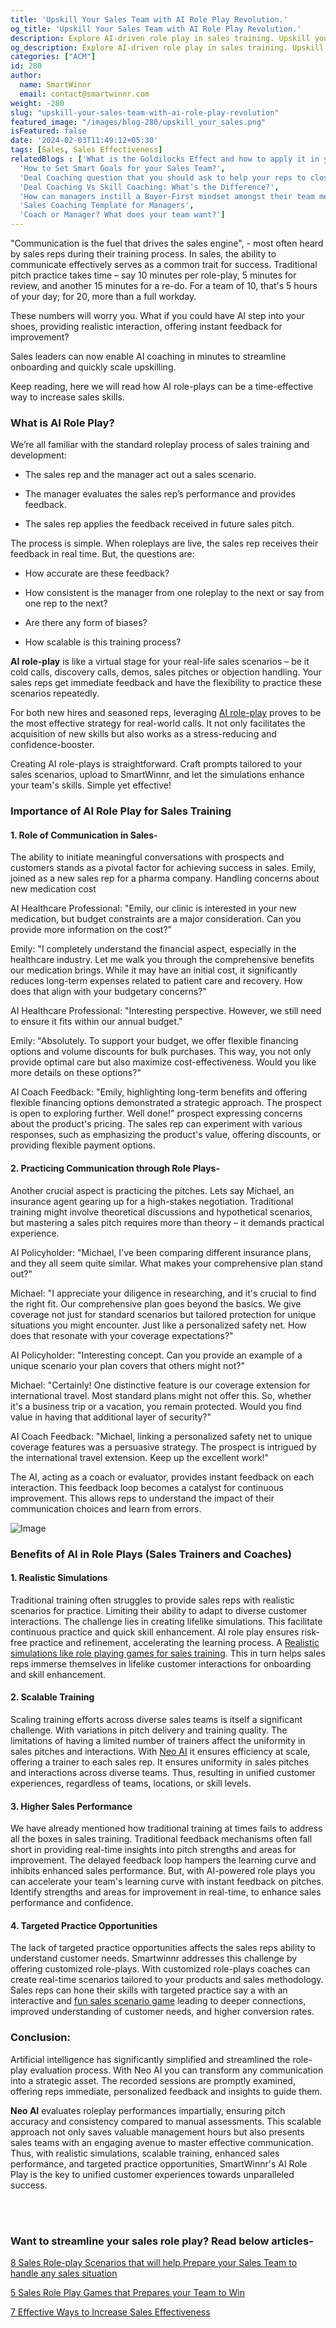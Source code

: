 ```yaml
---
title: 'Upskill Your Sales Team with AI Role Play Revolution.'
og_title: 'Upskill Your Sales Team with AI Role Play Revolution.'
description: Explore AI-driven role play in sales training. Upskill your sales team's skills with innovative simulations for enhanced performance and success in the business landscape.
og_description: Explore AI-driven role play in sales training. Upskill your sales team's skills with innovative simulations for enhanced performance and success in the business landscape.
categories: ["ACM"]
id: 280
author:
  name: SmartWinnr
  email: contact@smartwinnr.com
weight: -280
slug: "upskill-your-sales-team-with-ai-role-play-revolution"
featured_image: "/images/blog-280/upskill_your_sales.png"
isFeatured: false
date: '2024-02-03T11:49:12+05:30'
tags: [Sales, Sales Effectiveness]
relatedBlogs : ['What is the Goldilocks Effect and how to apply it in your business?',
  'How to Set Smart Goals for your Sales Team?',
  'Deal Coaching question that you should ask to help your reps to close more deals',
  'Deal Coaching Vs Skill Coaching: What’s the Difference?',
  'How can managers instill a Buyer-First mindset amongst their team members?',
  'Sales Coaching Template for Managers',
  'Coach or Manager? What does your team want?']
---
```


<p>"Communication is the fuel that drives the sales engine", - most often heard by sales reps during their training process. In sales, the ability to communicate effectively serves as a common trait for success. Traditional pitch practice takes time – say 10 minutes per role-play, 5 minutes for review, and another 15 minutes for a re-do. For a team of 10, that's 5 hours of your day; for 20, more than a full workday.</p>

These numbers will worry you. What if you could have AI step into your shoes, providing realistic interaction, offering instant feedback for improvement?

Sales leaders can now enable AI coaching in minutes to streamline onboarding and quickly scale upskilling.

Keep reading, here we will read how AI role-plays can be a time-effective way to increase sales skills.

<h3 class="ml-bold-text ml-margin-top-bottom20">What is AI Role Play?</h3>

We’re all familiar with the standard roleplay process of sales training and development:

* <p>The sales rep and the manager act out a sales scenario.</p>
* <p>The manager evaluates the sales rep’s performance and provides feedback.</p>
* <p>The sales rep applies the feedback received in future sales pitch.</p>

The process is simple. When roleplays are live, the sales rep receives their feedback in real time. But, the questions are:

*	<p>How accurate are these feedback? </p>
*	<p>How consistent is the manager from one roleplay to the next or say from one rep to the next?</p>
*	<p>Are there any form of biases?</p>
*	<p>How scalable is this training process?</p>

**AI role-play** is like a virtual stage for your real-life sales scenarios – be it cold calls, discovery calls, demos, sales pitches or objection handling. Your sales reps get immediate feedback and have the flexibility to practice these scenarios repeatedly.

For both new hires and seasoned reps, leveraging [AI role-play](https://www.smartwinnr.com/product/two-way-ai-role-plays/) proves to be the most effective strategy for real-world calls. It not only facilitates the acquisition of new skills but also works as a stress-reducing and confidence-booster.

Creating AI role-plays is straightforward. Craft prompts tailored to your sales scenarios, upload to SmartWinnr, and let the simulations enhance your team's skills. Simple yet effective!


<h3 class="ml-bold-text ml-margin-top-bottom20">Importance of AI Role Play for Sales Training</h3>

#### **1. Role of Communication in Sales-**

The ability to initiate meaningful conversations with prospects and customers stands as a pivotal factor for achieving success in sales. Emily, joined as a new sales rep for a pharma company. Handling concerns about new medication cost

AI Healthcare Professional: "Emily, our clinic is interested in your new medication, but budget constraints are a major consideration. Can you provide more information on the cost?"

Emily: "I completely understand the financial aspect, especially in the healthcare industry. Let me walk you through the comprehensive benefits our medication brings. While it may have an initial cost, it significantly reduces long-term expenses related to patient care and recovery. How does that align with your budgetary concerns?"

AI Healthcare Professional: "Interesting perspective. However, we still need to ensure it fits within our annual budget."

Emily: "Absolutely. To support your budget, we offer flexible financing options and volume discounts for bulk purchases. This way, you not only provide optimal care but also maximize cost-effectiveness. Would you like more details on these options?"

AI Coach Feedback: "Emily, highlighting long-term benefits and offering flexible financing options demonstrated a strategic approach. The prospect is open to exploring further. Well done!"  prospect expressing concerns about the product's pricing. The sales rep can experiment with various responses, such as emphasizing the product's value, offering discounts, or providing flexible payment options.

#### **2.	Practicing Communication through Role Plays-**

Another crucial aspect is practicing the pitches. Lets say Michael, an insurance agent gearing up for a high-stakes negotiation. Traditional training might involve theoretical discussions and hypothetical scenarios, but mastering a sales pitch requires more than theory – it demands practical experience.

AI Policyholder: "Michael, I've been comparing different insurance plans, and they all seem quite similar. What makes your comprehensive plan stand out?" 

Michael: "I appreciate your diligence in researching, and it's crucial to find the right fit. Our comprehensive plan goes beyond the basics. We give coverage not just for standard scenarios but tailored protection for unique situations you might encounter. Just like a personalized safety net. How does that resonate with your coverage expectations?"

AI Policyholder: "Interesting concept. Can you provide an example of a unique scenario your plan covers that others might not?"

Michael: "Certainly! One distinctive feature is our coverage extension for international travel. Most standard plans might not offer this. So, whether it's a business trip or a vacation, you remain protected. Would you find value in having that additional layer of security?"

AI Coach Feedback: "Michael, linking a personalized safety net to unique coverage features was a persuasive strategy. The prospect is intrigued by the international travel extension. Keep up the excellent work!"

The AI, acting as a coach or evaluator, provides instant feedback on each interaction. This feedback loop becomes a catalyst for continuous improvement. This allows reps to understand the impact of their communication choices and learn from errors.

<div class="text-center ml_padding_right_left_30">
        <img class="ml-image" alt="Image"
            src="https://d2htycb3ayzv6u.cloudfront.net/2WayAI_Coaching/Coaching.png" />
</div>

<h3 class="ml-bold-text ml-margin-top-bottom20"> Benefits of AI in Role Plays (Sales Trainers and Coaches)</h3>

#### **1.	Realistic Simulations**

Traditional training often struggles to provide sales reps with realistic scenarios for practice. Limiting their ability to adapt to diverse customer interactions. The challenge lies in creating lifelike simulations. This facilitate continuous practice and quick skill enhancement. AI role play ensures risk-free practice and refinement, accelerating the learning process. A [Realistic simulations like role playing games for sales training](https://www.smartwinnr.com/post/8-sales-role-play-scenarios-that-will-help-prepare-your-sales-team-to-handle-any-sales-situation/). This in turn helps sales reps immerse themselves in lifelike customer interactions for onboarding and skill enhancement.

#### **2.	Scalable Training**

Scaling training efforts across diverse sales teams is itself a significant challenge. With variations in pitch delivery and training quality. The limitations of having a limited number of trainers affect the uniformity in sales pitches and interactions. With [Neo AI](https://www.smartwinnr.com/post/8-sales-role-play-scenarios-that-will-help-prepare-your-sales-team-to-handle-any-sales-situation/) it ensures efficiency at scale, offering a trainer to each sales rep. It ensures uniformity in sales pitches and interactions across diverse teams. Thus, resulting in unified customer experiences, regardless of teams, locations, or skill levels.


#### **3. Higher Sales Performance**

We have already mentioned how traditional training at times fails to address all the boxes in sales training. Traditional feedback mechanisms often fall short in providing real-time insights into pitch strengths and areas for improvement. The delayed feedback loop hampers the learning curve and inhibits enhanced sales performance. But, with AI-powered role plays you can accelerate your team's learning curve with instant feedback on pitches. Identify strengths and areas for improvement in real-time, to enhance sales performance and confidence.

#### **4. Targeted Practice Opportunities**

The lack of targeted practice opportunities affects the sales reps ability to understand customer needs. Smartwinnr addresses this challenge by offering customized role-plays. With customized role-plays coaches can create real-time scenarios tailored to your products and sales methodology. Sales reps can hone their skills with targeted practice say a with an interactive and [fun sales scenario game](https://www.smartwinnr.com/post/5-sales-role-play-games-that-prepares-your-team-to-win/) leading to deeper connections, improved understanding of customer needs, and higher conversion rates.

### **Conclusion:**

Artificial intelligence has significantly simplified and streamlined the role-play evaluation process. With Neo AI you can transform any communication into a strategic asset. The recorded sessions are promptly examined, offering reps immediate, personalized feedback and insights to guide them. 

**Neo AI** evaluates roleplay performances impartially, ensuring pitch accuracy and consistency compared to manual assessments. This scalable approach not only saves valuable management hours but also presents sales teams with an engaging avenue to master effective communication. Thus, with realistic simulations, scalable training, enhanced sales performance, and targeted practice opportunities, SmartWinnr's AI Role Play is the key to unified customer experiences towards unparalleled success.

<br>

<div class='ml-background-white'><a href="https://www.smartwinnr.com/neo-ai-pilot-registration/" rel="noreferrer" target="_blank"><img class="border_radius_10 ml-margin0" alt="" src="/images/banners/neo_ai_pilot_crosslink_banner.jpg" class="ml-padding-top0 ml-padding-bottom0"></a></div>

<br>

### **Want to streamline your sales role play? Read below articles-**

<a href="https://www.smartwinnr.com/post/8-sales-role-play-scenarios-that-will-help-prepare-your-sales-team-to-handle-any-sales-situation/" target="_blank" class="">8 Sales Role-play Scenarios that will help Prepare your Sales Team to handle any sales situation</a>

<a href="https://www.smartwinnr.com/post/5-sales-role-play-games-that-prepares-your-team-to-win/" target="_blank" class="">5 Sales Role Play Games that Prepares your Team to Win</a>

<a href="https://www.smartwinnr.com/post/2014/08/increase-sales-effectiveness/" target="_blank" class="">7 Effective Ways to Increase Sales Effectiveness</a>